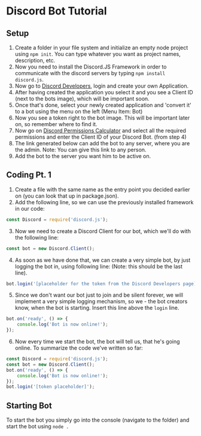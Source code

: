 # Discord Bot Tutorial
## Setup
1. Create a folder in your file system and initialize an empty node project using `npm init`. You can type whatever you want as project names, description, etc.
2. Now you need to install the Discord.JS Framework in order to communicate with the discord servers by typing `npm install discord.js`.
3. Now go to [Discord Developers](https://discord.com/developers/applications), login and create your own Application.
4. After having created the application you select it and you see a Client ID (next to the bots image), which will be important soon.
5. Once that's done, select your newly created application and 'convert it' to a bot using the menu on the left (Menu Item: Bot)
6. Now you see a token right to the bot image. This will be important later on, so remember where to find it.
7. Now go on [Discord Permissions Calculator](https://discordapi.com/permissions.html) and select all the required permissions and enter the Client ID of your Discord Bot. (from step 4)
8. The link generated below can add the bot to any server, where you are the admin. Note: You can give this link to any person.
9. Add the bot to the server you want him to be active on.

## Coding Pt. 1
1. Create a file with the same name as the entry point you decided earlier on (you can look that up in package.json).
2. Add the following line, so we can use the previously installed framework in our code:
```js
const Discord = require('discord.js');
```
3. Now we need to create a Discord Client for our bot, which we'll do with the following line:
```js
const bot = new Discord.Client();
```
4. As soon as we have done that, we can create a very simple bot, by just logging the bot in, using following line: (Note: this should be the last line).
```js
bot.login('[placeholder for the token from the Discord Developers page]');
```
5. Since we don't want our bot just to join and be silent forever, we will implement a very simple logging mechanism, so we - the bot creators know, when the bot is starting. Insert this line above the `login` line.
```js
bot.on('ready', () => {
    console.log('Bot is now online!');
});
```
6. Now every time we start the bot, the bot will tell us, that he's going online. To summarize the code we've written so far:
```js
const Discord = require('discord.js');
const bot = new Discord.Client();
bot.on('ready', () => {
    console.log('Bot is now online!');
});
bot.login('[token placeholder]');
```

## Starting Bot
To start the bot you simply go into the console (navigate to the folder) and start the bot using `node .`
